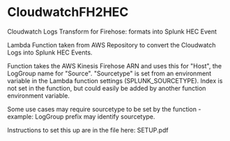 # CloudwatchFH2HEC
Cloudwatch Logs Transform for Firehose: formats into Splunk HEC Event

Lambda Function taken from AWS Repository to convert the Cloudwatch Logs into Splunk HEC Events.

Function takes the AWS Kinesis Firehose ARN and uses this for "Host", the LogGroup name for "Source". "Sourcetype" is set from an environment variable in the Lambda function settings (SPLUNK_SOURCETYPE).
Index is not set in the function, but could easily be added by another function environment variable.

Some use cases may require sourcetype to be set by the function - example: LogGroup prefix may identify sourcetype.


Instructions to set this up are in the file here: SETUP.pdf
